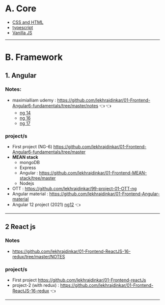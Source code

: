 # A. Core
- [CSS and HTML](StyleHTML)
- [typescript](SupersetTS)
- [Vanilla JS](VanillaJS)

---
# B. Framework 
## 1. Angular
### Notes:
- maximialliam udemy : https://github.com/lekhrajdinkar/01-Frontend-Angular6-fundamentals/tree/master/notes :point_left: :point_left:
  - [ng 14](https://github.com/lekhrajdinkar/01-Frontend-Angular6-fundamentals/blob/master/notes/000_ng_evolution-ng14.md)
  - [ng 16](https://github.com/lekhrajdinkar/01-Frontend-Angular6-fundamentals/blob/master/notes/000_ng_evolution-ng16.md)
  - [ng 17](https://github.com/lekhrajdinkar/01-Frontend-Angular6-fundamentals/blob/master/notes/000_ng_evolution-ng17.md)

### project/s
- First project (NG-6) https://github.com/lekhrajdinkar/01-Frontend-Angular6-fundamentals/tree/master
- **MEAN stack** 
  - mongoDB
  - Express
  - Angular : https://github.com/lekhrajdinkar/01-Frontend-MEAN-stack/tree/master
  - Nodejs
- OTT : https://github.com/lekhrajdinkar/99-project-01-OTT-ng
- Angular material : https://github.com/lekhrajdinkar/01-Frontend-Angular-material
- Angular 12 project (2021) [ng12](ng12) :point_left:

---
## 2 React js
### Notes
- https://github.com/lekhrajdinkar/01-Frontend-ReactJS-16-redux/tree/master/NOTES

### project/s
- First project https://github.com/lekhrajdinkar/01-Frontend-reactJs
- project-2 (with redux) : https://github.com/lekhrajdinkar/01-Frontend-ReactJS-16-redux :point_left:

---




